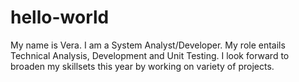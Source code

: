 # hello-world
My name is Vera. I am a System Analyst/Developer.
My role entails Technical Analysis, Development and Unit Testing.
I look forward to broaden my skillsets this year by working on variety of projects.
